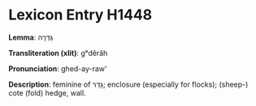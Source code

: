 # Lexicon Entry H1448

**Lemma**: גְּדֵרָה

**Transliteration (xlit)**: gᵉdêrâh

**Pronunciation**: ghed-ay-raw'

**Description**:
feminine of גָּדֵר; enclosure (especially for flocks); (sheep-) cote (fold) hedge, wall.
